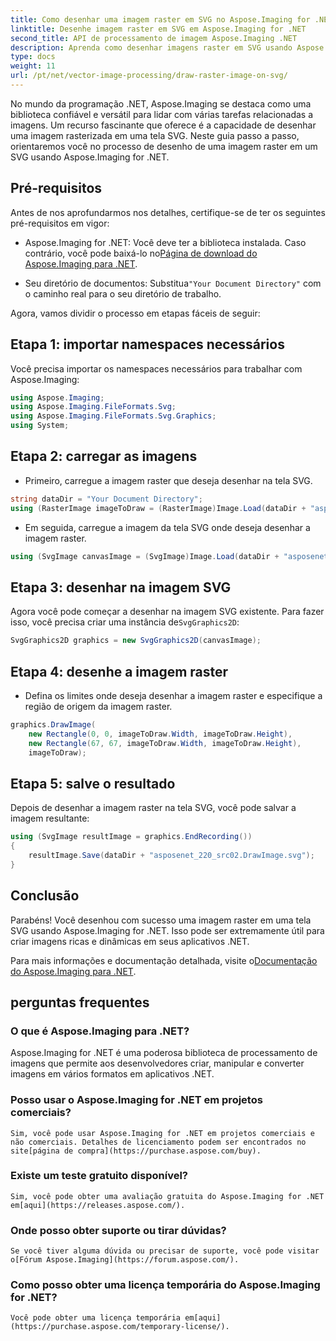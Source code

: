 ```yaml
---
title: Como desenhar uma imagem raster em SVG no Aspose.Imaging for .NET
linktitle: Desenhe imagem raster em SVG em Aspose.Imaging for .NET
second_title: API de processamento de imagem Aspose.Imaging .NET
description: Aprenda como desenhar imagens raster em SVG usando Aspose.Imaging for .NET. Aprimore seus aplicativos .NET com imagens dinâmicas.
type: docs
weight: 11
url: /pt/net/vector-image-processing/draw-raster-image-on-svg/
---
```


No mundo da programação .NET, Aspose.Imaging se destaca como uma biblioteca confiável e versátil para lidar com várias tarefas relacionadas a imagens. Um recurso fascinante que oferece é a capacidade de desenhar uma imagem rasterizada em uma tela SVG. Neste guia passo a passo, orientaremos você no processo de desenho de uma imagem raster em um SVG usando Aspose.Imaging for .NET.

## Pré-requisitos

Antes de nos aprofundarmos nos detalhes, certifique-se de ter os seguintes pré-requisitos em vigor:

-  Aspose.Imaging for .NET: Você deve ter a biblioteca instalada. Caso contrário, você pode baixá-lo no[Página de download do Aspose.Imaging para .NET](https://releases.aspose.com/imaging/net/).

-  Seu diretório de documentos: Substitua`"Your Document Directory"` com o caminho real para o seu diretório de trabalho.

Agora, vamos dividir o processo em etapas fáceis de seguir:

## Etapa 1: importar namespaces necessários

Você precisa importar os namespaces necessários para trabalhar com Aspose.Imaging:

```csharp
using Aspose.Imaging;
using Aspose.Imaging.FileFormats.Svg;
using Aspose.Imaging.FileFormats.Svg.Graphics;
using System;
```

## Etapa 2: carregar as imagens

- Primeiro, carregue a imagem raster que deseja desenhar na tela SVG.

```csharp
string dataDir = "Your Document Directory";
using (RasterImage imageToDraw = (RasterImage)Image.Load(dataDir + "asposenet_220_src01.png"))
```

- Em seguida, carregue a imagem da tela SVG onde deseja desenhar a imagem raster.

```csharp
using (SvgImage canvasImage = (SvgImage)Image.Load(dataDir + "asposenet_220_src02.svg"))
```

## Etapa 3: desenhar na imagem SVG

Agora você pode começar a desenhar na imagem SVG existente. Para fazer isso, você precisa criar uma instância de`SvgGraphics2D`:

```csharp
SvgGraphics2D graphics = new SvgGraphics2D(canvasImage);
```

## Etapa 4: desenhe a imagem raster

- Defina os limites onde deseja desenhar a imagem raster e especifique a região de origem da imagem raster.

```csharp
graphics.DrawImage(
    new Rectangle(0, 0, imageToDraw.Width, imageToDraw.Height),
    new Rectangle(67, 67, imageToDraw.Width, imageToDraw.Height),
    imageToDraw);
```

## Etapa 5: salve o resultado

Depois de desenhar a imagem raster na tela SVG, você pode salvar a imagem resultante:

```csharp
using (SvgImage resultImage = graphics.EndRecording())
{
    resultImage.Save(dataDir + "asposenet_220_src02.DrawImage.svg");
}
```

## Conclusão

Parabéns! Você desenhou com sucesso uma imagem raster em uma tela SVG usando Aspose.Imaging for .NET. Isso pode ser extremamente útil para criar imagens ricas e dinâmicas em seus aplicativos .NET.

 Para mais informações e documentação detalhada, visite o[Documentação do Aspose.Imaging para .NET](https://reference.aspose.com/imaging/net/).

## perguntas frequentes

### O que é Aspose.Imaging para .NET?
   Aspose.Imaging for .NET é uma poderosa biblioteca de processamento de imagens que permite aos desenvolvedores criar, manipular e converter imagens em vários formatos em aplicativos .NET.

### Posso usar o Aspose.Imaging for .NET em projetos comerciais?
    Sim, você pode usar Aspose.Imaging for .NET em projetos comerciais e não comerciais. Detalhes de licenciamento podem ser encontrados no site[página de compra](https://purchase.aspose.com/buy).

### Existe um teste gratuito disponível?
    Sim, você pode obter uma avaliação gratuita do Aspose.Imaging for .NET em[aqui](https://releases.aspose.com/).

### Onde posso obter suporte ou tirar dúvidas?
    Se você tiver alguma dúvida ou precisar de suporte, você pode visitar o[Fórum Aspose.Imaging](https://forum.aspose.com/).

### Como posso obter uma licença temporária do Aspose.Imaging for .NET?
    Você pode obter uma licença temporária em[aqui](https://purchase.aspose.com/temporary-license/).


